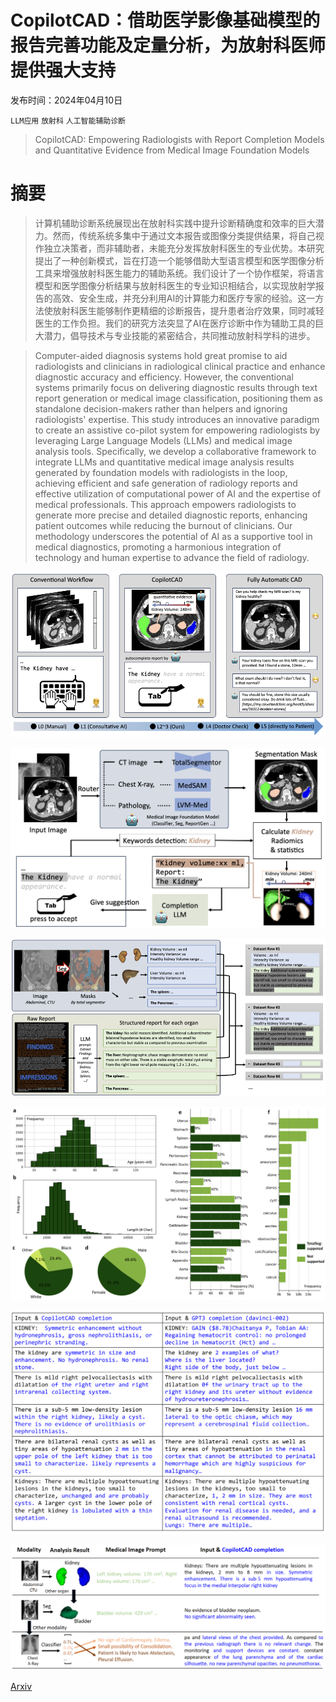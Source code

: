 # CopilotCAD：借助医学影像基础模型的报告完善功能及定量分析，为放射科医师提供强大支持

发布时间：2024年04月10日

`LLM应用` `放射科` `人工智能辅助诊断`

> CopilotCAD: Empowering Radiologists with Report Completion Models and Quantitative Evidence from Medical Image Foundation Models

# 摘要

> 计算机辅助诊断系统展现出在放射科实践中提升诊断精确度和效率的巨大潜力。然而，传统系统多集中于通过文本报告或图像分类提供结果，将自己视作独立决策者，而非辅助者，未能充分发挥放射科医生的专业优势。本研究提出了一种创新模式，旨在打造一个能够借助大型语言模型和医学图像分析工具来增强放射科医生能力的辅助系统。我们设计了一个协作框架，将语言模型和医学图像分析结果与放射科医生的专业知识相结合，以实现放射学报告的高效、安全生成，并充分利用AI的计算能力和医疗专家的经验。这一方法使放射科医生能够制作更精细的诊断报告，提升患者治疗效果，同时减轻医生的工作负担。我们的研究方法突显了AI在医疗诊断中作为辅助工具的巨大潜力，倡导技术与专业技能的紧密结合，共同推动放射科学科的进步。

> Computer-aided diagnosis systems hold great promise to aid radiologists and clinicians in radiological clinical practice and enhance diagnostic accuracy and efficiency. However, the conventional systems primarily focus on delivering diagnostic results through text report generation or medical image classification, positioning them as standalone decision-makers rather than helpers and ignoring radiologists' expertise. This study introduces an innovative paradigm to create an assistive co-pilot system for empowering radiologists by leveraging Large Language Models (LLMs) and medical image analysis tools. Specifically, we develop a collaborative framework to integrate LLMs and quantitative medical image analysis results generated by foundation models with radiologists in the loop, achieving efficient and safe generation of radiology reports and effective utilization of computational power of AI and the expertise of medical professionals. This approach empowers radiologists to generate more precise and detailed diagnostic reports, enhancing patient outcomes while reducing the burnout of clinicians. Our methodology underscores the potential of AI as a supportive tool in medical diagnostics, promoting a harmonious integration of technology and human expertise to advance the field of radiology.

![CopilotCAD：借助医学影像基础模型的报告完善功能及定量分析，为放射科医师提供强大支持](../../../paper_images/2404.07424/overview.png)

![CopilotCAD：借助医学影像基础模型的报告完善功能及定量分析，为放射科医师提供强大支持](../../../paper_images/2404.07424/framework.png)

![CopilotCAD：借助医学影像基础模型的报告完善功能及定量分析，为放射科医师提供强大支持](../../../paper_images/2404.07424/data.png)

![CopilotCAD：借助医学影像基础模型的报告完善功能及定量分析，为放射科医师提供强大支持](../../../paper_images/2404.07424/x1.png)

![CopilotCAD：借助医学影像基础模型的报告完善功能及定量分析，为放射科医师提供强大支持](../../../paper_images/2404.07424/x2.png)

![CopilotCAD：借助医学影像基础模型的报告完善功能及定量分析，为放射科医师提供强大支持](../../../paper_images/2404.07424/generalization3.png)

[Arxiv](https://arxiv.org/abs/2404.07424)